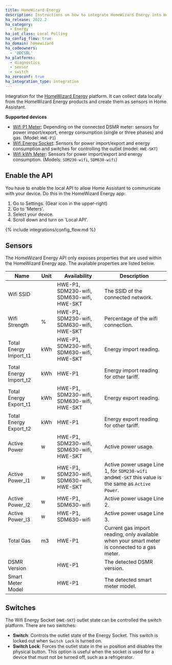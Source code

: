 ```yaml
---
title: HomeWizard Energy
description: Instructions on how to integrate HomeWizard Energy into Home Assistant.
ha_release: 2022.2
ha_category:
  - Energy
ha_iot_class: Local Polling
ha_config_flow: true
ha_domain: homewizard
ha_codeowners:
  - '@DCSBL'
ha_platforms:
  - diagnostics
  - sensor
  - switch
ha_zeroconf: true
ha_integration_type: integration
---
```


Integration for the [HomeWizard Energy](https://www.homewizard.nl/energy) platform. It can collect data locally from the HomeWizard Energy products and create them as sensors in Home Assistant.

**Supported devices**

- [Wifi P1 Meter](https://www.homewizard.nl/p1-meter): Depending on the connected DSMR meter: sensors for power import/export, energy consumption (single or three phases) and gas. (Model: `HWE-P1`)
- [Wifi Energy Socket](https://www.homewizard.nl/energy-socket): Sensors for power import/export and energy consumption and switches for controlling the outlet (model: `HWE-SKT`)
- [Wifi kWh Meter](https://www.homewizard.nl/kwh-meter): Sensors for power import/export and energy consumption. (Models: `SDM230-wifi`, `SDM630-wifi`)

## Enable the API

You have to enable the local API to allow Home Assistant to communicate with your device. Do this in the HomeWizard Energy app:

  1. Go to Settings. (Gear icon in the upper-right)
  2. Go to 'Meters'.
  3. Select your device.
  4. Scroll down and turn on 'Local API'.

{% include integrations/config_flow.md %}

## Sensors

The HomeWizard Energy API only exposes properties that are used within the HomeWizard Energy app. The available properties are listed below.

| Name | Unit | Availability | Description |
| --- | --- | --- | --- |
| Wifi SSID | | HWE-P1, SDM230-wifi, SDM630-wifi, HWE-SKT | The SSID of the connected network. |
| Wifi Strength | % | HWE-P1, SDM230-wifi, SDM630-wifi, HWE-SKT | Percentage of the wifi connection. |
| Total Energy Import_t1 | kWh | HWE-P1, SDM230-wifi, SDM630-wifi, HWE-SKT | Energy import reading. |
| Total Energy Import_t2 | kWh | HWE-P1 | Energy import reading for other tariff. |
| Total Energy Export_t1 | kWh | HWE-P1, SDM230-wifi, SDM630-wifi, HWE-SKT | Energy export reading. |
| Total Energy Export_t2 | kWh | HWE-P1 | Energy export reading for other tariff. |
| Active Power | w | HWE-P1, SDM230-wifi, SDM630-wifi, HWE-SKT | Active power usage. |
| Active Power_l1 | w | HWE-P1, SDM230-wifi, SDM630-wifi, HWE-SKT | Active power usage Line 1, for `SDM230-wifi` and`HWE-SKT` this value is the same as `Active Power`. |
| Active Power_l2 | w | HWE-P1, SDM630-wifi | Active power usage Line 2. |
| Active Power_l3 | w | HWE-P1, SDM630-wifi | Active power usage Line 3. |
| Total Gas | m3 | HWE-P1 | Current gas import reading, only available when your smart meter is connected to a gas meter. |
| DSMR Version | | HWE-P1 | The detected DSMR version. |
| Smart Meter Model | | HWE-P1 | The detected smart meter model. |

## Switches

The Wifi Energy Socket (`HWE-SKT`) outlet state can be controlled the switch platform. There are two switches:

- **Switch**: Controls the outlet state of the Energy Socket. This switch is locked out when `Switch Lock` is turned on. 
- **Switch Lock**: Forces the outlet state in the `on` position and disables the physical button. This option is useful when the socket is used for a device that must not be turned off, such as a refrigerator.
